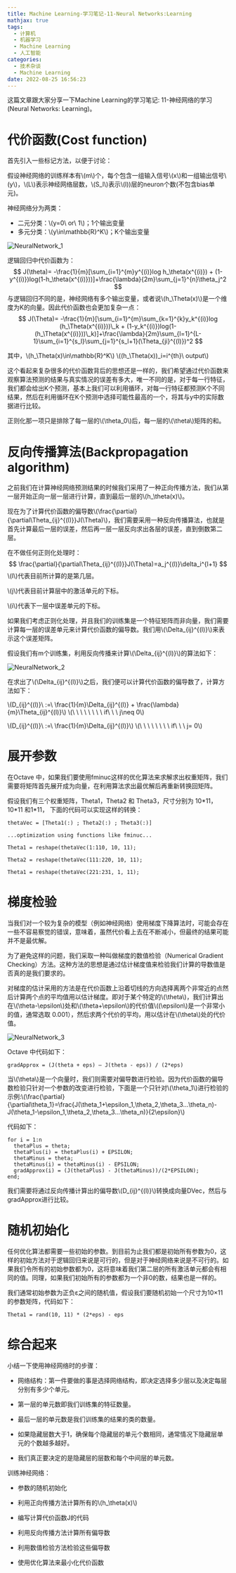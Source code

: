 ```yaml
---
title: Machine Learning-学习笔记-11-Neural Networks:Learning
mathjax: true
tags: 
  - 计算机
  - 机器学习
  - Machine Learning
  - 人工智能
categories:
  - 技术杂谈
  - Machine Learning
date: 2022-08-25 16:56:23
---
```

这篇文章跟大家分享一下Machine Learning的学习笔记: 11-神经网络的学习(Neural Networks: Learning)。
<!--more-->

# 代价函数(Cost function)

首先引入一些标记方法，以便于讨论：

假设神经网络的训练样本有\\(m\\)个，每个包含一组输入信号\\(x\\)和一组输出信号\\(y\\)，\\(L\\)表示神经网络层数，\\(S_l\\)表示\\(l\))层的neuron个数(不包含bias单元)。

神经网络分为两类：
+ 二元分类：\\(y=0\ or\ 1\\)；1个输出变量
+ 多元分类：\\(y\in\mathbb{R}^K\\)；K个输出变量

![NeuralNetwork_1](../images/NeuralNetwork_1.jpg)

逻辑回归中代价函数为：
$$
J(\theta)= -\frac{1}{m}[\sum_{i=1}^{m}y^{(i)}log h_\theta(x^{(i)}) + (1-y^{(i)})log(1-h_\theta(x^{(i)}))]+\frac{\lambda}{2m}\sum_{j=1}^{n}\theta_j^2
$$
与逻辑回归不同的是，神经网络有多个输出变量，或者说\\(h_\Theta(x)\\)是一个维度为K的向量。因此代价函数也会更加复杂一点：
$$
J(\Theta)= -\frac{1}{m}[\sum_{i=1}^{m}\sum_{k=1}^{k}y_k^{(i)}log (h_\Theta(x^{(i)}))\_k + (1-y_k^{(i)})log(1-(h_\Theta(x^{(i)}))\_k)]+\frac{\lambda}{2m}\sum_{l=1}^{L-1}\sum_{i=1}^{s_l}\sum_{j=1}^{s_l+1}(\Theta_{ji}^{(l)})^2
$$

其中，\\(h_\Theta(x)\in\mathbb{R}^K\\)  \\((h_\Theta(x))\_i=i^{th}\ output\\)

这个看起来复杂很多的代价函数背后的思想还是一样的，我们希望通过代价函数来观察算法预测的结果与真实情况的误差有多大，唯一不同的是，对于每一行特征，我们都会给出K个预测，基本上我们可以利用循环，对每一行特征都预测K个不同结果，然后在利用循环在K个预测中选择可能性最高的一个，将其与y中的实际数据进行比较。

正则化那一项只是排除了每一层的\\(\theta_0\\)后，每一层的\\(\theta\\)矩阵的和。

# 反向传播算法(Backpropagation algorithm)
之前我们在计算神经网络预测结果的时候我们采用了一种正向传播方法，我们从第一层开始正向一层一层进行计算，直到最后一层的\\(h_\theta(x)\\)。

现在为了计算代价函数的偏导数\\(\frac{\partial}{\partial\Theta_{ij}^{(l)}}J(\Theta)\\)，我们需要采用一种反向传播算法，也就是首先计算最后一层的误差，然后再一层一层反向求出各层的误差，直到倒数第二层。 

在不做任何正则化处理时：
$$
\frac{\partial}{\partial\Theta_{ij}^{(l)}}J(\Theta)=a_j^{(l)}\delta_i^{l+1}
$$
\\(l\\)代表目前所计算的是第几层。

\\(j\\)代表目前计算层中的激活单元的下标。

\\(i\\)代表下一层中误差单元的下标。

如果我们考虑正则化处理，并且我们的训练集是一个特征矩阵而非向量，我们需要计算每一层的误差单元来计算代价函数的偏导数。我们用\\(\Delta_{ij}^{(l)}\\)来表示这个误差矩阵。

假设我们有m个训练集，利用反向传播来计算\\(\Delta_{ij}^{(l)}\\)的算法如下：

![NeuralNetwork_2](../images/NeuralNetwork_2.jpg)

在求出了\\(\Delta_{ij}^{(l)}\\)之后，我们便可以计算代价函数的偏导数了，计算方法如下： 

\\(D_{ij}^{(l)}\ :=\ \frac{1}{m}\Delta_{ij}^{(l)} + \frac{\lambda}{m}\Theta_{ij}^{(l)}\\) \\(\ \ \ \ \ \ \ \  if\ \ \ j\neq 0\\) 

\\(D_{ij}^{(l)}\ :=\ \frac{1}{m}\Delta_{ij}^{(l)}\\) \\(\ \ \ \ \ \ \ \  if\ \ \ j= 0\\) 

# 展开参数

在Octave 中，如果我们要使用fminuc这样的优化算法来求解求出权重矩阵，我们需要将矩阵首先展开成为向量，在利用算法求出最优解后再重新转换回矩阵。

假设我们有三个权重矩阵，Theta1，Theta2 和 Theta3，尺寸分别为 10\*11，10\*11 和1\*11， 下面的代码可以实现这样的转换：
```
thetaVec = [Theta1(:) ; Theta2(:) ; Theta3(:)]

...optimization using functions like fminuc...

Theta1 = reshape(thetaVec(1:110, 10, 11);

Theta2 = reshape(thetaVec(111:220, 10, 11);

Theta1 = reshape(thetaVec(221:231, 1, 11);
```

# 梯度检验

当我们对一个较为复杂的模型（例如神经网络）使用梯度下降算法时，可能会存在一些不容易察觉的错误，意味着，虽然代价看上去在不断减小，但最终的结果可能并不是最优解。

为了避免这样的问题，我们采取一种叫做梯度的数值检验（Numerical Gradient Checking）方法。这种方法的思想是通过估计梯度值来检验我们计算的导数值是否真的是我们要求的。

对梯度的估计采用的方法是在代价函数上沿着切线的方向选择离两个非常近的点然后计算两个点的平均值用以估计梯度。即对于某个特定的\\(\theta\\)，我们计算出在\\(\theta-\epsilon\\)处和\\(\theta+\epsilon\\)的代价值\\((\epsilon\\)是一个非常小的值，通常选取 0.001），然后求两个代价的平均，用以估计在\\(\theta\\)处的代价值。

![NeuralNetwork_3](../images/NeuralNetwork_3.jpg)

Octave 中代码如下：
```
gradApprox = (J(theta + eps) – J(theta - eps)) / (2*eps)
```
当\\(\theta\\)是一个向量时，我们则需要对偏导数进行检验。因为代价函数的偏导数检验只针对一个参数的改变进行检验，下面是一个只针对\\(\theta_1\\)进行检验的示例:\\(\frac{\partial}{\partial\theta_1}=\frac{J(\theta_1+\epsilon_1,\theta_2,\theta_3...\theta_n)-J(\theta_1-\epsilon_1,\theta_2,\theta_3...\theta_n)}{2\epsilon}\\)


代码如下：
```
for i = 1:n
  thetaPlus = theta;
  thetaPlus(i) = thetaPlus(i) + EPSILON;
  thetaMinus = theta;
  thetaMinus(i) = thetaMinus(i) - EPSILON;
  gradApprox(i) = (J(thetaPlus) - J(thetaMinus))/(2*EPSILON);
end;
```

我们需要将通过反向传播计算出的偏导数\\(D_{ij}^{(l)}\\)转换成向量DVec，然后与gradApprox进行比较。

# 随机初始化
任何优化算法都需要一些初始的参数。到目前为止我们都是初始所有参数为0，这样的初始方法对于逻辑回归来说是可行的，但是对于神经网络来说是不可行的。如果我们令所有的初始参数都为0，这将意味着我们第二层的所有激活单元都会有相同的值。同理，如果我们初始所有的参数都为一个非0的数，结果也是一样的。

我们通常初始参数为正负ε之间的随机值，假设我们要随机初始一个尺寸为10×11的参数矩阵，代码如下：
```
Theta1 = rand(10, 11) * (2*eps) - eps
```

# 综合起来

小结一下使用神经网络时的步骤：

+ 网络结构：第一件要做的事是选择网络结构，即决定选择多少层以及决定每层分别有多少个单元。

+ 第一层的单元数即我们训练集的特征数量。

+ 最后一层的单元数是我们训练集的结果的类的数量。

+ 如果隐藏层数大于1，确保每个隐藏层的单元个数相同，通常情况下隐藏层单元的个数越多越好。

+ 我们真正要决定的是隐藏层的层数和每个中间层的单元数。

训练神经网络：

+ 参数的随机初始化

+ 利用正向传播方法计算所有的\\(h_\theta(x)\\)

+ 编写计算代价函数J的代码

+ 利用反向传播方法计算所有偏导数

+ 利用数值检验方法检验这些偏导数

+ 使用优化算法来最小化代价函数

